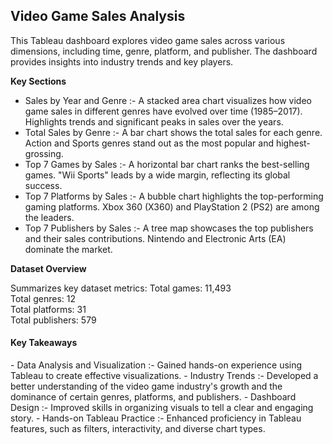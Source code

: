 <h2>Video Game Sales Analysis</h2>
This Tableau dashboard explores video game sales across various dimensions, including time, genre, platform, and publisher. The dashboard provides insights into industry trends and key players.
<br>

<b>Key Sections</b>
- Sales by Year and Genre :- A stacked area chart visualizes how video game sales in different genres have evolved over time (1985–2017).
  Highlights trends and significant peaks in sales over the years.
- Total Sales by Genre :- A bar chart shows the total sales for each genre.
  Action and Sports genres stand out as the most popular and highest-grossing.
- Top 7 Games by Sales :- A horizontal bar chart ranks the best-selling games.
  "Wii Sports" leads by a wide margin, reflecting its global success.
- Top 7 Platforms by Sales :- A bubble chart highlights the top-performing gaming platforms.
  Xbox 360 (X360) and PlayStation 2 (PS2) are among the leaders.
- Top 7 Publishers by Sales :- A tree map showcases the top publishers and their sales contributions.
  Nintendo and Electronic Arts (EA) dominate the market.
  
<b>Dataset Overview</b>

Summarizes key dataset metrics:
Total games: 11,493                  
Total genres: 12                   
Total platforms: 31               
Total publishers: 579                 

<h4><b>Key Takeaways</b></h4>
- Data Analysis and Visualization :- Gained hands-on experience using Tableau to create effective visualizations.
- Industry Trends :- Developed a better understanding of the video game industry's growth and the dominance of certain genres, platforms, and publishers.
- Dashboard Design :- Improved skills in organizing visuals to tell a clear and engaging story.
- Hands-on Tableau Practice :- Enhanced proficiency in Tableau features, such as filters, interactivity, and diverse chart types.
